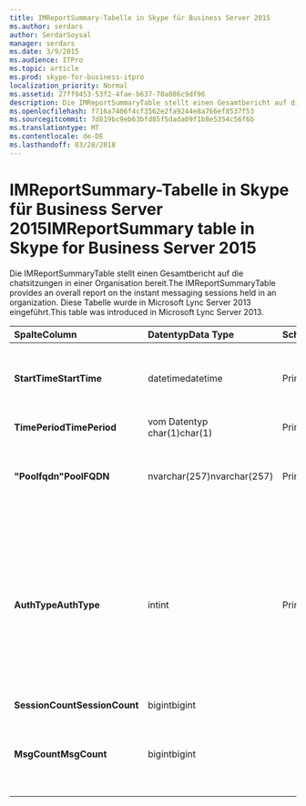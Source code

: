 ```yaml
---
title: IMReportSummary-Tabelle in Skype für Business Server 2015
ms.author: serdars
author: SerdarSoysal
manager: serdars
ms.date: 3/9/2015
ms.audience: ITPro
ms.topic: article
ms.prod: skype-for-business-itpro
localization_priority: Normal
ms.assetid: 27ff9453-53f2-4fae-b637-70a086c9df96
description: Die IMReportSummaryTable stellt einen Gesamtbericht auf die chatsitzungen in einer Organisation bereit. Diese Tabelle wurde in Microsoft Lync Server 2013 eingeführt.
ms.openlocfilehash: f716a7406f4cf3562e2fa9244e8a766ef8537f53
ms.sourcegitcommit: 7d819bc9eb63bfd85f5dada09f1b8e5354c56f6b
ms.translationtype: MT
ms.contentlocale: de-DE
ms.lasthandoff: 03/28/2018
---
```

# <a name="imreportsummary-table-in-skype-for-business-server-2015"></a><span data-ttu-id="83a90-104">IMReportSummary-Tabelle in Skype für Business Server 2015</span><span class="sxs-lookup"><span data-stu-id="83a90-104">IMReportSummary table in Skype for Business Server 2015</span></span>
 
<span data-ttu-id="83a90-105">Die IMReportSummaryTable stellt einen Gesamtbericht auf die chatsitzungen in einer Organisation bereit.</span><span class="sxs-lookup"><span data-stu-id="83a90-105">The IMReportSummaryTable provides an overall report on the instant messaging sessions held in an organization.</span></span> <span data-ttu-id="83a90-106">Diese Tabelle wurde in Microsoft Lync Server 2013 eingeführt.</span><span class="sxs-lookup"><span data-stu-id="83a90-106">This table was introduced in Microsoft Lync Server 2013.</span></span>
  
|<span data-ttu-id="83a90-107">**Spalte**</span><span class="sxs-lookup"><span data-stu-id="83a90-107">**Column**</span></span>|<span data-ttu-id="83a90-108">**Datentyp**</span><span class="sxs-lookup"><span data-stu-id="83a90-108">**Data Type**</span></span>|<span data-ttu-id="83a90-109">**Schlüssel/Index**</span><span class="sxs-lookup"><span data-stu-id="83a90-109">**Key/Index**</span></span>|<span data-ttu-id="83a90-110">**Details**</span><span class="sxs-lookup"><span data-stu-id="83a90-110">**Details**</span></span>|
|:-----|:-----|:-----|:-----|
|<span data-ttu-id="83a90-111">**StartTime**</span><span class="sxs-lookup"><span data-stu-id="83a90-111">**StartTime**</span></span> <br/> |<span data-ttu-id="83a90-112">datetime</span><span class="sxs-lookup"><span data-stu-id="83a90-112">datetime</span></span>  <br/> |<span data-ttu-id="83a90-113">Primary</span><span class="sxs-lookup"><span data-stu-id="83a90-113">Primary</span></span>  <br/> |<span data-ttu-id="83a90-114">Datum und Uhrzeit des Beginns die instant messaging-Sitzung.</span><span class="sxs-lookup"><span data-stu-id="83a90-114">Date and time that the instant messaging session began.</span></span>  <br/> |
|<span data-ttu-id="83a90-115">**TimePeriod**</span><span class="sxs-lookup"><span data-stu-id="83a90-115">**TimePeriod**</span></span> <br/> |<span data-ttu-id="83a90-116">vom Datentyp char(1)</span><span class="sxs-lookup"><span data-stu-id="83a90-116">char(1)</span></span>  <br/> |<span data-ttu-id="83a90-117">Primary</span><span class="sxs-lookup"><span data-stu-id="83a90-117">Primary</span></span>  <br/> ||
|<span data-ttu-id="83a90-118">**"Poolfqdn"**</span><span class="sxs-lookup"><span data-stu-id="83a90-118">**PoolFQDN**</span></span> <br/> |<span data-ttu-id="83a90-119">nvarchar(257)</span><span class="sxs-lookup"><span data-stu-id="83a90-119">nvarchar(257)</span></span>  <br/> |<span data-ttu-id="83a90-120">Primary</span><span class="sxs-lookup"><span data-stu-id="83a90-120">Primary</span></span>  <br/> |<span data-ttu-id="83a90-121">Vollqualifizierter Domänenname des Pools, der die Sitzung hostet.</span><span class="sxs-lookup"><span data-stu-id="83a90-121">Fully qualified domain name of the pool hosting the session.</span></span>  <br/> |
|<span data-ttu-id="83a90-122">**AuthType**</span><span class="sxs-lookup"><span data-stu-id="83a90-122">**AuthType**</span></span> <br/> |<span data-ttu-id="83a90-123">int</span><span class="sxs-lookup"><span data-stu-id="83a90-123">int</span></span>  <br/> |<span data-ttu-id="83a90-124">Primary</span><span class="sxs-lookup"><span data-stu-id="83a90-124">Primary</span></span>  <br/> |<span data-ttu-id="83a90-125">Priorität (beispielsweise dringend oder nicht dringend) des Anrufs.</span><span class="sxs-lookup"><span data-stu-id="83a90-125">Priority (for example, urgent or non-urgent) of the call.</span></span> <span data-ttu-id="83a90-126">Prioritätsinformationen werden in der [CallPriorities-Tabelle in Skype für Business Server 2015](callpriorities.md)gespeichert.</span><span class="sxs-lookup"><span data-stu-id="83a90-126">Priority information is stored in the [CallPriorities table in Skype for Business Server 2015](callpriorities.md).</span></span>  <br/> |
|<span data-ttu-id="83a90-127">**SessionCount**</span><span class="sxs-lookup"><span data-stu-id="83a90-127">**SessionCount**</span></span> <br/> |<span data-ttu-id="83a90-128">bigint</span><span class="sxs-lookup"><span data-stu-id="83a90-128">bigint</span></span>  <br/> |||
|<span data-ttu-id="83a90-129">**MsgCount**</span><span class="sxs-lookup"><span data-stu-id="83a90-129">**MsgCount**</span></span> <br/> |<span data-ttu-id="83a90-130">bigint</span><span class="sxs-lookup"><span data-stu-id="83a90-130">bigint</span></span>  <br/> ||<span data-ttu-id="83a90-131">Gesamtzahl der Sofortnachrichten, die während der Sitzung ausgetauscht.</span><span class="sxs-lookup"><span data-stu-id="83a90-131">Total number of instant messages exchanged during the session.</span></span>  <br/> |
   

